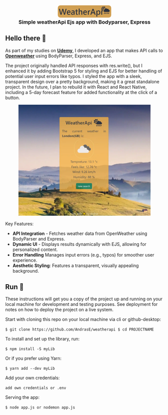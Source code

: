 <h3 align="center">
  <a href="https://weatherapicall-f7a0d6ebd9f7.herokuapp.com" target="_blank" rel="noopener noreferrer">
  <img src="https://github.com/AndrasE/raw-readme/blob/e0ba0d38fc6f2bb201983bbc4986e59f1ae946f2/logo/weatherapi-readme-img.png" width="170px">
  </a>
<br/>
  Simple weatherApi Ejs app with Bodyparser, Express
</h3>

## Hello there 👋

As part of my studies on **[Udemy](https://www.udemy.com/course/the-complete-web-development-bootcamp)**, I developed an app that makes API calls to **[Openweather](https://openweathermap.org/)** using BodyParser, Express, and EJS.

The project originally handled API responses with res.write(), but I enhanced it by adding Bootstrap 5 for styling and EJS for better handling of potential user input errors like typos. I styled the app with a sleek, transparent design over a pretty background, making it a great standalone project. In the future, I plan to rebuild it with React and React Native, including a 5-day forecast feature for added functionality at the click of a button.

<div align="center">
<img src="https://github.com/AndrasE/raw-readme/blob/3f12481a9b01c5f8168b43dddb24da6dbcdfdfde/weatherapi.webp" width="420">
</div>

Key Features:

- **API Integration** - Fetches weather data from OpenWeather using BodyParser and Express.
- **Dynamic UI** - Displays results dynamically with EJS, allowing for personalized content.
- **Error Handling** Manages input errors (e.g., typos) for smoother user experience.
- **Aesthetic Styling**: Features a transparent, visually appealing background.

## Run 🚀

These instructions will get you a copy of the project up and running on your local machine for development and testing purposes. See deployment for notes on how to deploy the project on a live system.

Start with cloning this repo on your local machine via cli or github-desktop:

`
$ git clone https://github.com/AndrasE/weatherapi
$ cd PROJECTNAME
`

To install and set up the library, run:

`
$ npm install -S myLib
`

Or if you prefer using Yarn:

`
$ yarn add --dev myLib
`

Add your own credentials:

`
add own credentials or .env
`

Serving the app:

`
$ node app.js or nodemon app.js
`

